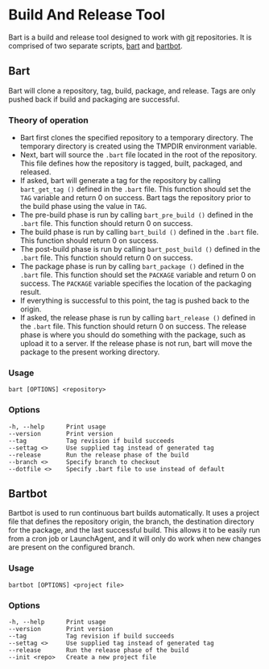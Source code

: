 # Build And Release Tool #

Bart is a build and release tool designed to work with
[git](http://http://git-scm.com) repositories. It is comprised of
two separate scripts, [bart](bart) and [bartbot](bartbot).

## Bart ##

Bart will clone a repository, tag, build, package, and
release. Tags are only pushed back if build and packaging are
successful.

### Theory of operation ###

- Bart first clones the specified repository to a temporary directory.  The temporary directory is created using the TMPDIR environment variable.
- Next, bart will source the `.bart` file located in the root of the repository. This file defines how the repository is tagged, built, packaged, and released.
- If asked, bart will generate a tag for the repository by calling `bart_get_tag ()` defined in the `.bart` file. This function should set the `TAG` variable and return 0 on success. Bart tags the repository prior to the build phase using the value in `TAG`.
- The pre-build phase is run by calling `bart_pre_build ()` defined in the `.bart` file. This function should return 0 on success.
- The build phase is run by calling `bart_build ()` defined in the `.bart` file. This function should return 0 on success.
- The post-build phase is run by calling `bart_post_build ()` defined in the `.bart` file. This function should return 0 on success.
- The package phase is run by calling `bart_package ()` defined in the `.bart` file. This function should set the `PACKAGE` variable and return 0 on success. The `PACKAGE` variable specifies the location of the packaging result.
- If everything is successful to this point, the tag is pushed back to the origin.
- If asked, the release phase is run by calling `bart_release ()` defined in the `.bart` file. This function should return 0 on success. The release phase is where you should do something with the package, such as upload it to a server. If the release phase is not run, bart will move the package to the present working directory.

### Usage ###

	bart [OPTIONS] <repository>

### Options ###

	-h, --help      Print usage
	--version       Print version
	--tag           Tag revision if build succeeds
	--settag <>     Use supplied tag instead of generated tag
	--release       Run the release phase of the build
	--branch <>     Specify branch to checkout
	--dotfile <>    Specify .bart file to use instead of default

## Bartbot ##

Bartbot is used to run continuous bart builds automatically. It
uses a project file that defines the repository origin, the branch,
the destination directory for the package, and the last successful
build. This allows it to be easily run from a cron job or LaunchAgent,
and it will only do work when new changes are present on the
configured branch.

### Usage ###

	bartbot [OPTIONS] <project file>

### Options ###

	-h, --help      Print usage
	--version       Print version
	--tag           Tag revision if build succeeds
	--settag <>     Use supplied tag instead of generated tag
	--release       Run the release phase of the build
	--init <repo>   Create a new project file
